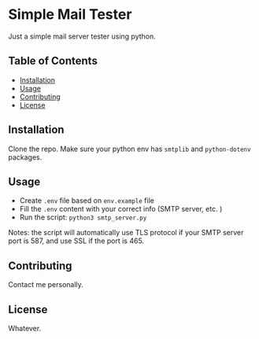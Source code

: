 # Simple Mail Tester

Just a simple mail server tester using python.

## Table of Contents

- [Installation](#installation)
- [Usage](#usage)
- [Contributing](#contributing)
- [License](#license)

## Installation

Clone the repo. Make sure your python env has `smtplib` and `python-dotenv` packages.

## Usage

- Create `.env` file based on `env.example` file
- Fill the `.env` content with your correct info (SMTP server, etc. )
- Run the script: `python3 smtp_server.py`

Notes: the script will automatically use TLS protocol if your SMTP server port is 587, and use SSL if the port is 465.

## Contributing

Contact me personally.

## License

Whatever.

